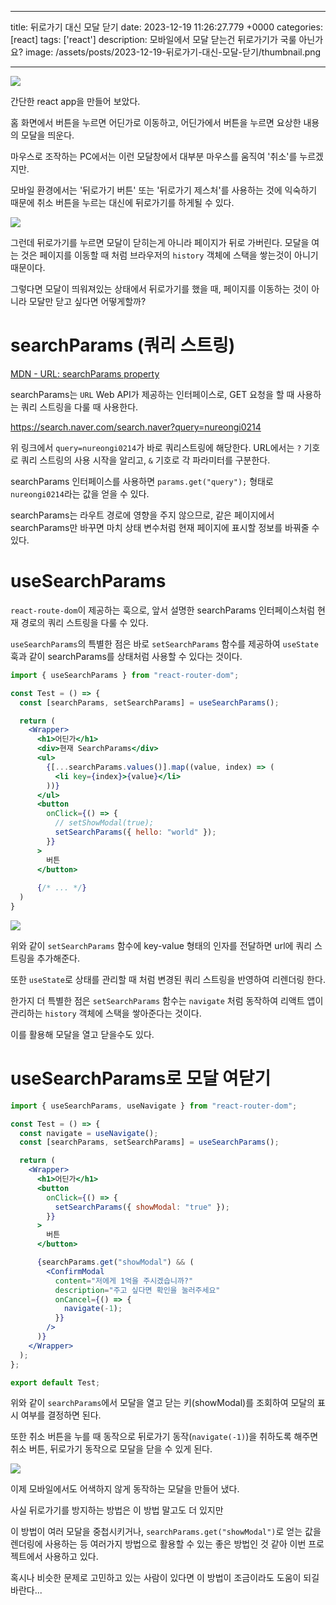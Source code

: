 

---
title: 뒤로가기 대신 모달 닫기
date: 2023-12-19 11:26:27.779 +0000
categories: [react]
tags: ['react']
description: 모바일에서 모달 닫는건 뒤로가기가 국룰 아닌가요?
image: /assets/posts/2023-12-19-뒤로가기-대신-모달-닫기/thumbnail.png

---


![](/assets/posts/2023-12-19-뒤로가기-대신-모달-닫기/img0.png)

간단한 react app을 만들어 보았다.

홈 화면에서 버튼을 누르면 어딘가로 이동하고,
어딘가에서 버튼을 누르면 요상한 내용의 모달을 띄운다.

마우스로 조작하는 PC에서는 이런 모달창에서 대부분 마우스를 움직여 '취소'를 누르겠지만.

모바일 환경에서는 '뒤로가기 버튼' 또는 '뒤로가기 제스처'를 사용하는 것에 익숙하기 때문에 취소 버튼을 누르는 대신에 뒤로가기를 하게될 수 있다.

![](/assets/posts/2023-12-19-뒤로가기-대신-모달-닫기/img1.png)

그런데 뒤로가기를 누르면 모달이 닫히는게 아니라 페이지가 뒤로 가버린다.
모달을 여는 것은 페이지를 이동할 때 처럼 브라우저의 `history` 객체에 스택을 쌓는것이 아니기 때문이다.

그렇다면 모달이 띄워져있는 상태에서 뒤로가기를 했을 때,
페이지를 이동하는 것이 아니라 모달만 닫고 싶다면 어떻게할까?

# searchParams (쿼리 스트링)

[MDN - URL: searchParams property](https://developer.mozilla.org/en-US/docs/Web/API/URL/searchParams)

searchParams는 `URL` Web API가 제공하는 인터페이스로, GET 요청을 할 때 사용하는 쿼리 스트링을 다룰 때 사용한다.

https://search.naver.com/search.naver?query=nureongi0214

위 링크에서 `query=nureongi0214`가 바로 쿼리스트링에 해당한다.
URL에서는 `?` 기호로 쿼리 스트링의 사용 시작을 알리고, `&` 기호로 각 파라미터를 구분한다.

searchParams 인터페이스를 사용하면 `params.get("query");` 형태로 `nureongi0214`라는 값을 얻을 수 있다.

searchParams는 라우트 경로에 영향을 주지 않으므로, 같은 페이지에서 searchParams만 바꾸면 마치 상태 변수처럼 현재 페이지에 표시할 정보를 바꿔줄 수 있다.

# useSearchParams

`react-route-dom`이 제공하는 훅으로, 앞서 설명한 searchParams 인터페이스처럼 현재 경로의 쿼리 스트링을 다룰 수 있다.

`useSearchParams`의 특별한 점은 바로 `setSearchParams` 함수를 제공하여 `useState`훅과 같이 searchParams를 상태처럼 사용할 수 있다는 것이다.

```jsx
import { useSearchParams } from "react-router-dom";

const Test = () => {
  const [searchParams, setSearchParams] = useSearchParams();

  return (
    <Wrapper>
      <h1>어딘가</h1>
      <div>현재 SearchParams</div>
      <ul>
        {[...searchParams.values()].map((value, index) => (
          <li key={index}>{value}</li>
        ))}
      </ul>
      <button
        onClick={() => {
          // setShowModal(true);
          setSearchParams({ hello: "world" });
        }}
      >
        버튼
      </button>
      
      {/* ... */}
  )
}
```

![](/assets/posts/2023-12-19-뒤로가기-대신-모달-닫기/img2.png)

위와 같이 `setSearchParams` 함수에 key-value 형태의 인자를 전달하면 url에 쿼리 스트링을 추가해준다.

또한 `useState`로 상태를 관리할 때 처럼 변경된 쿼리 스트링을 반영하여 리렌더링 한다.

한가지 더 특별한 점은 `setSearchParams` 함수는 `navigate` 처럼 동작하여 리액트 앱이 관리하는 `history` 객체에 스택을 쌓아준다는 것이다.

이를 활용해 모달을 열고 닫을수도 있다.

# useSearchParams로 모달 여닫기

```jsx
import { useSearchParams, useNavigate } from "react-router-dom";

const Test = () => {
  const navigate = useNavigate();
  const [searchParams, setSearchParams] = useSearchParams();

  return (
    <Wrapper>
      <h1>어딘가</h1>
      <button
        onClick={() => {
          setSearchParams({ showModal: "true" });
        }}
      >
        버튼
      </button>

      {searchParams.get("showModal") && (
        <ConfirmModal
          content="저에게 1억을 주시겠습니까?"
          description="주고 싶다면 확인을 눌러주세요"
          onCancel={() => {
            navigate(-1);
          }}
        />
      )}
    </Wrapper>
  );
};

export default Test;
```

위와 같이 `searchParams`에서 모달을 열고 닫는 키(showModal)를 조회하여 모달의 표시 여부를 결정하면 된다.

또한 취소 버튼을 누를 때 동작으로 뒤로가기 동작(`navigate(-1)`)을 취하도록 해주면
취소 버튼, 뒤로가기 동작으로 모달을 닫을 수 있게 된다.

![](/assets/posts/2023-12-19-뒤로가기-대신-모달-닫기/img3.png)

이제 모바일에서도 어색하지 않게 동작하는 모달을 만들어 냈다.

사실 뒤로가기를 방지하는 방법은 이 방법 말고도 더 있지만

이 방법이 여러 모달을 중첩시키거나, `searchParams.get("showModal")`로 얻는 값을 렌더링에 사용하는 등 여러가지 방법으로 활용할 수 있는 좋은 방법인 것 같아 이번 프로젝트에서 사용하고 있다.

혹시나 비슷한 문제로 고민하고 있는 사람이 있다면 이 방법이 조금이라도 도움이 되길 바란다...

        
